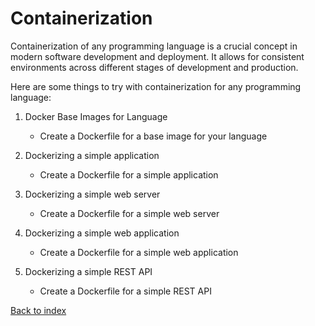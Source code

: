 # Containerization

Containerization of any programming language is a crucial concept in modern software development and deployment. It allows for consistent environments across different stages of development and production.

Here are some things to try with containerization for any programming language:

1. Docker Base Images for Language
    - Create a Dockerfile for a base image for your language
    
2. Dockerizing a simple application
    - Create a Dockerfile for a simple application

3. Dockerizing a simple web server
    - Create a Dockerfile for a simple web server

4. Dockerizing a simple web application
    - Create a Dockerfile for a simple web application

5. Dockerizing a simple REST API
    - Create a Dockerfile for a simple REST API

[Back to index](../README.md)